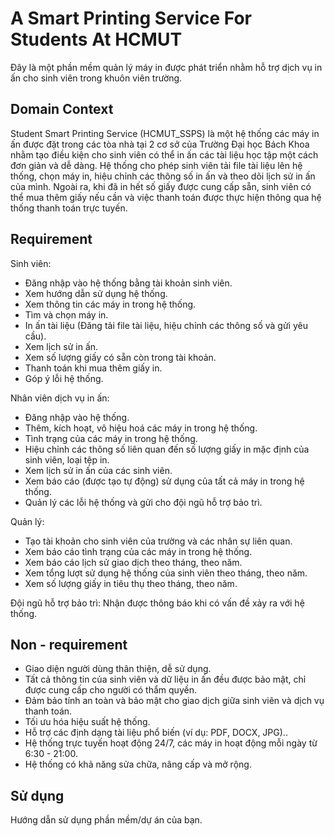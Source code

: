 # A Smart Printing Service For Students At HCMUT
Đây là một phần mềm quản lý máy in được phát triển nhằm hỗ trợ dịch vụ in ấn cho sinh viên trong khuôn viên trường.
## Domain Context
Student Smart Printing Service (HCMUT_SSPS) là một hệ thống các máy in ấn được đặt trong các tòa nhà tại 2 cơ sở của Trường Đại học Bách Khoa nhằm tạo điều kiện cho sinh viên có thể in ấn các tài liệu học tập một cách đơn giản và dễ dàng. Hệ thống cho phép sinh viên tải file tài liệu lên hệ thống, chọn máy in, hiệu chỉnh các thông số in ấn và theo dõi lịch sử in ấn của mình.  Ngoài ra, khi đã in hết số giấy được cung cấp sẵn, sinh viên có thể mua thêm giấy nếu cần và việc thanh toán được thực hiện thông qua hệ thống thanh toán trực tuyến.
## Requirement
Sinh viên:
+ Đăng nhập vào hệ thống bằng tài khoản sinh viên.
+ Xem hướng dẫn sử dụng hệ thống.
+ Xem thông tin các máy in trong hệ thống.
+ Tìm và chọn máy in.
+ In ấn tài liệu (Đăng tải file tài liệu, hiệu chỉnh các thông số và gửi yêu cầu).
+ Xem lịch sử in ấn.
+ Xem số lượng giấy có sẵn còn trong tài khoản.
+ Thanh toán khi mua thêm giấy in.
+ Góp ý lỗi hệ thống.
  
Nhân viên dịch vụ in ấn:
+ Đăng nhập vào hệ thống.
+ Thêm, kích hoạt, vô hiệu hoá các máy in trong hệ thống.
+ Tình trạng của các máy in trong hệ thống.
+ Hiệu chỉnh các thông số liên quan đến số lượng giấy in mặc định của sinh viên, loại tệp in.
+ Xem lịch sử in ấn của các sinh viên.
+ Xem báo cáo (được tạo tự động) sử dụng của tất cả máy in trong hệ thống.
+ Quản lý các lỗi hệ thống và gửi cho đội ngũ hỗ trợ bảo trì.
  
Quản lý:
+ Tạo tài khoản cho sinh viên của trường và các nhân sự liên quan.
+ Xem báo cáo tình trạng của các máy in trong hệ thống.
+ Xem báo cáo lịch sử giao dịch theo tháng, theo năm.
+ Xem tổng lượt sử dụng hệ thống của sinh viên theo tháng, theo năm.
+ Xem số lượng giấy in tiêu thụ theo tháng, theo năm.
  
Đội ngũ hỗ trợ bảo trì: Nhận được thông báo khi có vấn đề xảy ra với hệ thống.

## Non - requirement
+ Giao diện người dùng thân thiện, dễ sử dụng.
+ Tất cả thông tin của sinh viên và dữ liệu in ấn đều được bảo mật, chỉ được cung cấp cho người có thẩm quyền.
+ Đảm bảo tính an toàn và bảo mật cho giao dịch giữa sinh viên và dịch vụ thanh toán.
+ Tối ưu hóa hiệu suất hệ thống.
+ Hỗ trợ các định dạng tài liệu phổ biến (ví dụ: PDF, DOCX, JPG)..
+ Hệ thống trực tuyến hoạt động 24/7, các máy in hoạt động mỗi ngày từ 6:30 - 21:00.
+ Hệ thống có khả năng sửa chữa, nâng cấp và mở rộng.

## Sử dụng
Hướng dẫn sử dụng phần mềm/dự án của bạn.
